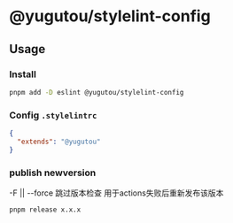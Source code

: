 # @yugutou/stylelint-config

## Usage


### Install

```bash
pnpm add -D eslint @yugutou/stylelint-config
```

### Config `.stylelintrc`

```json
{
  "extends": "@yugutou"
}
```

### publish newversion

-F || --force 跳过版本检查 用于actions失败后重新发布该版本

```
pnpm release x.x.x
```
